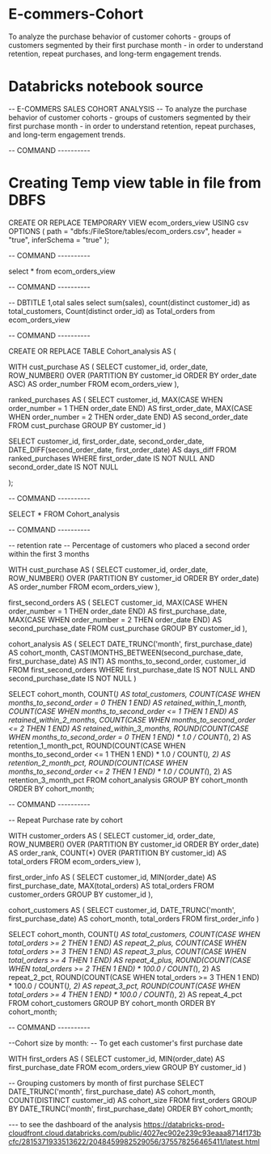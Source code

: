 # E-commers-Cohort
To analyze the purchase behavior of customer cohorts - groups of customers segmented by their first purchase month - in order to understand retention, repeat purchases, and long-term engagement trends.

# Databricks notebook source
--  E-COMMERS SALES COHORT ANALYSIS
--  To analyze the purchase behavior of customer cohorts - groups of customers segmented by their first purchase month - in order to understand retention, repeat purchases, and long-term engagement trends.

-- COMMAND ----------

# Creating Temp view table in file from DBFS

CREATE OR REPLACE TEMPORARY VIEW ecom_orders_view
USING csv
OPTIONS (
  path = "dbfs:/FileStore/tables/ecom_orders.csv",
  header = "true",
  inferSchema = "true"
);

-- COMMAND ----------

select * from ecom_orders_view

-- COMMAND ----------

-- DBTITLE 1,otal sales
select 
  sum(sales), 
  count(distinct customer_id) as total_customers, 
  Count(distinct order_id) as Total_orders 
from ecom_orders_view

-- COMMAND ----------

CREATE OR REPLACE TABLE Cohort_analysis AS (

  WITH cust_purchase AS ( 
    SELECT 
      customer_id, 
      order_date, 
      ROW_NUMBER() OVER (PARTITION BY customer_id ORDER BY order_date ASC) AS order_number 
    FROM ecom_orders_view
  ), 

  ranked_purchases AS ( 
    SELECT 
      customer_id, 
      MAX(CASE WHEN order_number = 1 THEN order_date END) AS first_order_date, 
      MAX(CASE WHEN order_number = 2 THEN order_date END) AS second_order_date 
    FROM cust_purchase 
    GROUP BY customer_id 
  ) 

  SELECT 
    customer_id, 
    first_order_date,
    second_order_date,
    DATE_DIFF(second_order_date, first_order_date) AS days_diff 
  FROM ranked_purchases 
  WHERE first_order_date IS NOT NULL AND second_order_date IS NOT NULL

);



-- COMMAND ----------

SELECT * FROM Cohort_analysis

-- COMMAND ----------

-- retention rate
-- Percentage of customers who placed a second order within the first 3 months

WITH cust_purchase AS (
  SELECT 
    customer_id,
    order_date,
    ROW_NUMBER() OVER (PARTITION BY customer_id ORDER BY order_date) AS order_number
  FROM ecom_orders_view
),

first_second_orders AS (
  SELECT
    customer_id,
    MAX(CASE WHEN order_number = 1 THEN order_date END) AS first_purchase_date,
    MAX(CASE WHEN order_number = 2 THEN order_date END) AS second_purchase_date
  FROM cust_purchase
  GROUP BY customer_id
),

cohort_analysis AS (
  SELECT
    DATE_TRUNC('month', first_purchase_date) AS cohort_month,
    CAST(MONTHS_BETWEEN(second_purchase_date, first_purchase_date) AS INT) AS months_to_second_order,
    customer_id
  FROM first_second_orders
  WHERE first_purchase_date IS NOT NULL AND second_purchase_date IS NOT NULL
)

SELECT
  cohort_month,
  COUNT(*) AS total_customers,
  COUNT(CASE WHEN months_to_second_order = 0 THEN 1 END) AS retained_within_1_month,
  COUNT(CASE WHEN months_to_second_order <= 1 THEN 1 END) AS retained_within_2_months,
  COUNT(CASE WHEN months_to_second_order <= 2 THEN 1 END) AS retained_within_3_months,
  ROUND(COUNT(CASE WHEN months_to_second_order = 0 THEN 1 END) * 1.0 / COUNT(*), 2) AS retention_1_month_pct,
  ROUND(COUNT(CASE WHEN months_to_second_order <= 1 THEN 1 END) * 1.0 / COUNT(*), 2) AS retention_2_month_pct,
  ROUND(COUNT(CASE WHEN months_to_second_order <= 2 THEN 1 END) * 1.0 / COUNT(*), 2) AS retention_3_month_pct
FROM cohort_analysis
GROUP BY cohort_month
ORDER BY cohort_month;


-- COMMAND ----------

-- Repeat Purchase rate by cohort

WITH customer_orders AS (
  SELECT
    customer_id,
    order_date,
    ROW_NUMBER() OVER (PARTITION BY customer_id ORDER BY order_date) AS order_rank,
    COUNT(*) OVER (PARTITION BY customer_id) AS total_orders
  FROM ecom_orders_view
),

first_order_info AS (
  SELECT
    customer_id,
    MIN(order_date) AS first_purchase_date,
    MAX(total_orders) AS total_orders
  FROM customer_orders
  GROUP BY customer_id
),

cohort_customers AS (
  SELECT
    customer_id,
    DATE_TRUNC('month', first_purchase_date) AS cohort_month,
    total_orders
  FROM first_order_info
)

SELECT
  cohort_month,
  COUNT(*) AS total_customers,
  COUNT(CASE WHEN total_orders >= 2 THEN 1 END) AS repeat_2_plus,
  COUNT(CASE WHEN total_orders >= 3 THEN 1 END) AS repeat_3_plus,
  COUNT(CASE WHEN total_orders >= 4 THEN 1 END) AS repeat_4_plus,
  ROUND(COUNT(CASE WHEN total_orders >= 2 THEN 1 END) * 100.0 / COUNT(*), 2) AS repeat_2_pct,
  ROUND(COUNT(CASE WHEN total_orders >= 3 THEN 1 END) * 100.0 / COUNT(*), 2) AS repeat_3_pct,
  ROUND(COUNT(CASE WHEN total_orders >= 4 THEN 1 END) * 100.0 / COUNT(*), 2) AS repeat_4_pct
FROM cohort_customers
GROUP BY cohort_month
ORDER BY cohort_month;


-- COMMAND ----------

 --Cohort size by month:
-- To get each customer's first purchase date

WITH first_orders AS (
    SELECT 
        customer_id,
        MIN(order_date) AS first_purchase_date
    FROM ecom_orders_view
    GROUP BY customer_id
)

-- Grouping customers by month of first purchase
SELECT 
    DATE_TRUNC('month', first_purchase_date) AS cohort_month,
    COUNT(DISTINCT customer_id) AS cohort_size
FROM first_orders
GROUP BY DATE_TRUNC('month', first_purchase_date)
ORDER BY cohort_month;

--- to see the dashboard of the analysis
https://databricks-prod-cloudfront.cloud.databricks.com/public/4027ec902e239c93eaaa8714f173bcfc/2815371933513622/2048459982529056/375578256465411/latest.html
